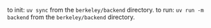 to init: `uv sync` from the `berkeley/backend` directory.
to run: `uv run -m backend` from the `berkeley/backend` directory.

